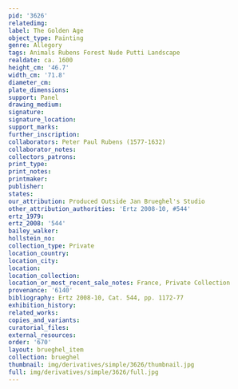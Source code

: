 ```yaml
---
pid: '3626'
relatedimg: 
label: The Golden Age
object_type: Painting
genre: Allegory
tags: Animals Rubens Forest Nude Putti Landscape
realdate: ca. 1600
height_cm: '46.7'
width_cm: '71.8'
diameter_cm: 
plate_dimensions: 
support: Panel
drawing_medium: 
signature: 
signature_location: 
support_marks: 
further_inscription: 
collaborators: Peter Paul Rubens (1577-1632)
collaborator_notes: 
collectors_patrons: 
print_type: 
print_notes: 
printmaker: 
publisher: 
states: 
our_attribution: Produced Outside Jan Brueghel's Studio
other_attribution_authorities: 'Ertz 2008-10, #544'
ertz_1979: 
ertz_2008: '544'
bailey_walker: 
hollstein_no: 
collection_type: Private
location_country: 
location_city: 
location: 
location_collection: 
location_or_most_recent_sale_notes: France, Private Collection
provenance: '6140'
bibliography: Ertz 2008-10, Cat. 544, pp. 1172-77
exhibition_history: 
related_works: 
copies_and_variants: 
curatorial_files: 
external_resources: 
order: '670'
layout: brueghel_item
collection: brueghel
thumbnail: img/derivatives/simple/3626/thumbnail.jpg
full: img/derivatives/simple/3626/full.jpg
---
```

